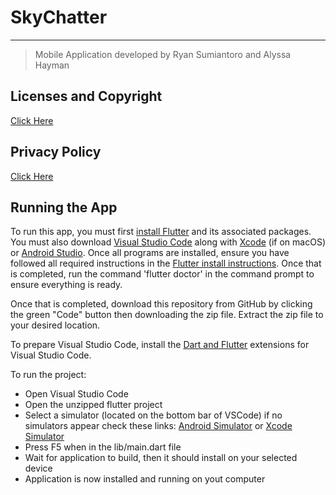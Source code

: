 # SkyChatter

---

> Mobile Application developed by Ryan Sumiantoro and Alyssa Hayman

## Licenses and Copyright

[Click Here](licenses.md)

## Privacy Policy

[Click Here](privacy.md)

## Running the App

To run this app, you must first [install Flutter](https://docs.flutter.dev/get-started/install) and its associated packages. You must also download [Visual Studio Code](https://code.visualstudio.com/download) along with [Xcode](https://developer.apple.com/xcode/) (if on macOS) or [Android Studio](https://developer.android.com/studio). Once all programs are installed, ensure you have followed all required instructions in the [Flutter install instructions](https://docs.flutter.dev/get-started/install). Once that is completed, run the command 'flutter doctor' in the command prompt to ensure everything is ready.

Once that is completed, download this repository from GitHub by clicking the green "Code" button then downloading the zip file. Extract the zip file to your desired location.

To prepare Visual Studio Code, install the [Dart and Flutter](https://dartcode.org) extensions for Visual Studio Code.

To run the project:

- Open Visual Studio Code
- Open the unzipped flutter project
- Select a simulator (located on the bottom bar of VSCode) if no simulators appear check these links: [Android Simulator](https://developer.android.com/studio/run/managing-avds) or [Xcode Simulator](https://developer.apple.com/documentation/xcode/installing-additional-simulator-runtimes)
- Press F5 when in the lib/main.dart file
- Wait for application to build, then it should install on your selected device
- Application is now installed and running on yout computer
